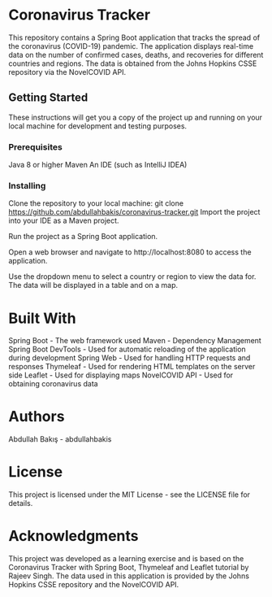 # Coronavirus Tracker
This repository contains a Spring Boot application that tracks the spread of the coronavirus (COVID-19) pandemic. The application displays real-time data on the number of confirmed cases, deaths, and recoveries for different countries and regions. The data is obtained from the Johns Hopkins CSSE repository via the NovelCOVID API.

## Getting Started
These instructions will get you a copy of the project up and running on your local machine for development and testing purposes.

### Prerequisites
Java 8 or higher
Maven
An IDE (such as IntelliJ IDEA)
### Installing
Clone the repository to your local machine:
git clone https://github.com/abdullahbakis/coronavirus-tracker.git
Import the project into your IDE as a Maven project.

Run the project as a Spring Boot application.

Open a web browser and navigate to http://localhost:8080 to access the application.

Use the dropdown menu to select a country or region to view the data for. The data will be displayed in a table and on a map.
# Built With
Spring Boot - The web framework used
Maven - Dependency Management
Spring Boot DevTools - Used for automatic reloading of the application during development
Spring Web - Used for handling HTTP requests and responses
Thymeleaf - Used for rendering HTML templates on the server side
Leaflet - Used for displaying maps
NovelCOVID API - Used for obtaining coronavirus data
# Authors
Abdullah Bakış - abdullahbakis
# License
This project is licensed under the MIT License - see the LICENSE file for details.

# Acknowledgments
This project was developed as a learning exercise and is based on the Coronavirus Tracker with Spring Boot, Thymeleaf and Leaflet tutorial by Rajeev Singh.
The data used in this application is provided by the Johns Hopkins CSSE repository and the NovelCOVID API.
